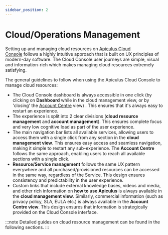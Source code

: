 ```yaml
---
sidebar_position: 2
---
```

# Cloud/Operations Management
Setting up and managing cloud resources on [Apiculus Cloud Console](CloudConsoleOverview) follows a highly intuitive approach that is built on UX principles of modern-day software. The Cloud Console user journeys are simple, visual and information-rich which makes managing cloud resources extremely satisfying.

The general guidelines to follow when using the Apiculus Cloud Console to manage cloud resources:

- The Cloud Console dashboard is always accessible in one click (by clicking on **Dashboard** while in the cloud management view, or by 'closing' the [Account Centre](/docs/Subscribers/AccountCentre/AboutApiculusAccountCentre) view) . This ensures that it's always easy to restart an experience.
- The experience is split into 2 clear divisions (**cloud resource management** and **account management**). This ensures complete focus and very low cognitive load as part of the user experience.
- The main navigation bar lists all available services, allowing users to access them with a single click from any section in the **cloud management view**. This ensures easy access and seamless navigation, making it simple to restart any sub-experience. The **Account Centre** follows the same approach, enabling users to reach all available sections with a single click.
- **Resource/Service management** follows the same UX pattern everywhere and all purchased/provisioned resources can be accessed in the same way, regardless of the Service. This design ensures consistency and predictability in the user experience.
- Custom links that include external knowledge bases, videos and media, and other rich information on **how to use Apiculus** is always available in the **cloud management view**. Similarly, commercial information (such as privacy policy, SLA, EULA etc.) is always available in the **Account Centre view**. This design ensures that information is strategically provided on the Cloud Console interface.

:::note
Detailed guides on cloud resource management can be found in the following sections.
:::

